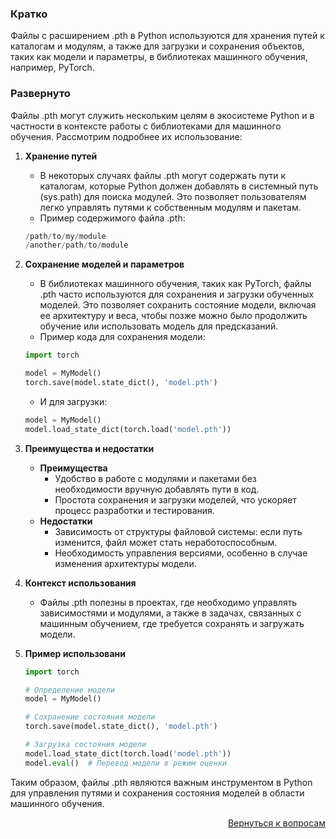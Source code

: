 ### Кратко

Файлы с расширением .pth в Python используются для хранения путей к каталогам и модулям, а также для загрузки и
сохранения объектов, таких как модели и параметры, в библиотеках машинного обучения, например, PyTorch.

### Развернуто

Файлы .pth могут служить нескольким целям в экосистеме Python и в частности в контексте работы с библиотеками для
машинного обучения. Рассмотрим подробнее их использование:

1. **Хранение путей**
    - В некоторых случаях файлы .pth могут содержать пути к каталогам, которые Python должен добавлять в системный
      путь (sys.path) для поиска модулей. Это позволяет пользователям легко управлять путями к собственным модулям
      и пакетам.
    - Пример содержимого файла .pth:
    ```python
    /path/to/my/module
    /another/path/to/module
   ```

2. **Сохранение моделей и параметров**
    - В библиотеках машинного обучения, таких как PyTorch, файлы .pth часто используются для сохранения и загрузки
      обученных моделей. Это позволяет сохранить состояние модели, включая ее архитектуру и веса, чтобы позже можно
      было продолжить обучение или использовать модель для предсказаний.
    - Пример кода для сохранения модели:
    ```Python
    import torch

    model = MyModel()
    torch.save(model.state_dict(), 'model.pth')
    ```
    - И для загрузки:
    ```Python
    model = MyModel()
    model.load_state_dict(torch.load('model.pth'))
    ```

3. **Преимущества и недостатки**
    - **Преимущества**
        - Удобство в работе с модулями и пакетами без необходимости вручную добавлять пути в код.
        - Простота сохранения и загрузки моделей, что ускоряет процесс разработки и тестирования.
    - **Недостатки**
        - Зависимость от структуры файловой системы: если путь изменится, файл может стать неработоспособным.
        - Необходимость управления версиями, особенно в случае изменения архитектуры модели.

4. **Контекст использования**
    - Файлы .pth полезны в проектах, где необходимо управлять зависимостями и модулями, а также в задачах, связанных с
      машинным обучением, где требуется сохранять и загружать модели.

5. **Пример использовани**
    ```python
    import torch

    # Определение модели
    model = MyModel()

    # Сохранение состояния модели
    torch.save(model.state_dict(), 'model.pth')

    # Загрузка состояния модели
    model.load_state_dict(torch.load('model.pth'))
    model.eval()  # Перевод модели в режим оценки
    ```

Таким образом, файлы .pth являются важным инструментом в Python для управления путями и сохранения состояния моделей в
области машинного обучения.

<div align="right">

[Вернуться к вопросам](../Вопросы.md)

</div>
